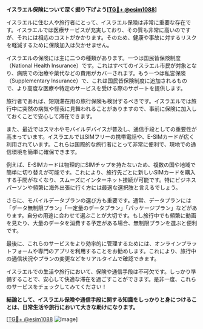 **イスラエル保険について深く掘り下げよう[[TG💪+ @esim1088](https://t.me/s/esim1088)]**

イスラエルに住む人や旅行者にとって、イスラエル保険は非常に重要な存在です。イスラエルでは医療サービスが充実しており、その質も非常に高いのですが、それには相応のコストがかかります。そのため、健康や事故に対するリスクを軽減するために保険加入は欠かせません。

イスラエルの保険には主に二つの種類があります。一つは国民皆保険制度（National Health Insurance）です。これはすべてのイスラエル市民が対象となり、病院での治療や薬代などの費用がカバーされます。もう一つは私営保険（Supplementary Insurance）で、これは国民皆保険制度に追加されるもので、より高度な医療や特定のサービスを受ける際のサポートを提供します。

旅行者であれば、短期滞在用の旅行保険も検討するべきです。イスラエルでは旅行中に突然の病気や怪我に見舞われることがありますので、事前に保険に加入しておくことで安心して滞在できます。

また、最近ではスマホやモバイルデバイスが普及し、通信手段としての重要性が高まっています。イスラエルではSIMフリーの携帯電話や、E-SIMカードが広く利用されています。これらは国際的な旅行者にとって非常に便利で、現地での通信環境を簡単に確保できます。

例えば、E-SIMカードは物理的にSIMチップを持たないため、複数の国や地域で簡単に切り替えが可能です。これにより、旅行先ごとに新しいSIMカードを購入する手間がなくなり、スムーズにインターネット接続が可能です。特にビジネスパーソンや頻繁に海外出張に行く方には最適な選択肢と言えるでしょう。

さらに、モバイルデータプランの選び方も重要です。通常、データプランには「データ無制限プラン」「一定量のデータプラン」「パッケージプラン」などがあります。自分の用途に合わせて選ぶことが大切です。もし旅行中でも頻繁に動画を見たり、大量のデータを消費する予定がある場合、無制限プランを選ぶと便利です。

最後に、これらのサービスをより効率的に管理するためには、オンラインプラットフォームや専門のアプリを利用することをお勧めします。これにより、旅行中の通信状況やプランの変更などをリアルタイムで確認できます。

イスラエルでの生活や旅行において、保険や通信手段は不可欠です。しっかり準備することで、安心して快適な滞在を過ごすことができます。是非一度、これらのサービスをチェックしてみてください！

**結論として、イスラエル保険や通信手段に関する知識をしっかりと身につけることは、日常生活や旅行において大きな助けになります。**

[[TG💪+ @esim1088](https://t.me/s/esim1088) ![Image](https://i.postimg.cc/Y0z9fWf4/image.png)]